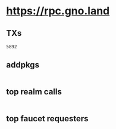 # https://rpc.gno.land

## TXs
```
5892
```

## addpkgs
```
```

## top realm calls
```
```

## top faucet requesters
```
```

